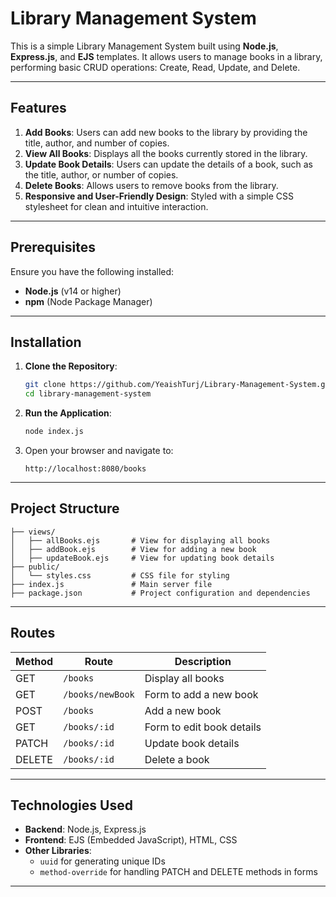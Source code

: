 # Library Management System

This is a simple Library Management System built using **Node.js**, **Express.js**, and **EJS** templates. It allows users to manage books in a library, performing basic CRUD operations: Create, Read, Update, and Delete.

---

## Features

1. **Add Books**: Users can add new books to the library by providing the title, author, and number of copies.
2. **View All Books**: Displays all the books currently stored in the library.
3. **Update Book Details**: Users can update the details of a book, such as the title, author, or number of copies.
4. **Delete Books**: Allows users to remove books from the library.
5. **Responsive and User-Friendly Design**: Styled with a simple CSS stylesheet for clean and intuitive interaction.

---

## Prerequisites

Ensure you have the following installed:

- **Node.js** (v14 or higher)
- **npm** (Node Package Manager)

---

## Installation

1. **Clone the Repository**:
   ```bash
   git clone https://github.com/YeaishTurj/Library-Management-System.git
   cd library-management-system
   ```

2. **Run the Application**:
   ```bash
   node index.js
   ```

3. Open your browser and navigate to:
   ```
   http://localhost:8080/books
   ```

---

## Project Structure

```
├── views/
│   ├── allBooks.ejs       # View for displaying all books
│   ├── addBook.ejs        # View for adding a new book
│   ├── updateBook.ejs     # View for updating book details
├── public/
│   └── styles.css         # CSS file for styling
├── index.js               # Main server file
├── package.json           # Project configuration and dependencies
```

---

## Routes

| Method | Route                     | Description                    |
|--------|---------------------------|--------------------------------|
| GET    | `/books`                  | Display all books             |
| GET    | `/books/newBook`          | Form to add a new book        |
| POST   | `/books`                  | Add a new book                |
| GET    | `/books/:id`              | Form to edit book details     |
| PATCH  | `/books/:id`              | Update book details           |
| DELETE | `/books/:id`              | Delete a book                 |

---

## Technologies Used

- **Backend**: Node.js, Express.js
- **Frontend**: EJS (Embedded JavaScript), HTML, CSS
- **Other Libraries**:
  - `uuid` for generating unique IDs
  - `method-override` for handling PATCH and DELETE methods in forms

---

